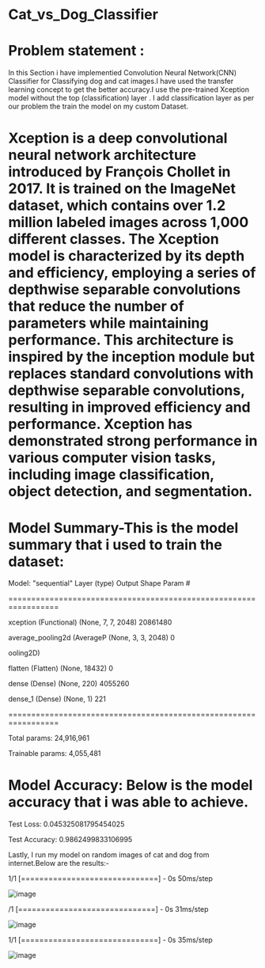 # Cat_vs_Dog_Classifier
# Problem statement :

In this Section i have  implementied Convolution Neural Network(CNN) Classifier for Classifying dog and cat images.I have used the transfer learning concept to get the better accuracy.I use the pre-trained Xception model without the top (classification) layer . I add classification layer as per our problem the train the model on my custom Dataset.

# Xception is a deep convolutional neural network architecture introduced by François Chollet in 2017. It is trained on the ImageNet dataset, which contains over 1.2 million labeled images across 1,000 different classes. The Xception model is characterized by its depth and efficiency, employing a series of depthwise separable convolutions that reduce the number of parameters while maintaining performance. This architecture is inspired by the inception module but replaces standard convolutions with depthwise separable convolutions, resulting in improved efficiency and performance. Xception has demonstrated strong performance in various computer vision tasks, including image classification, object detection, and segmentation.

# Model Summary-This is the model summary that i used to train the dataset:

Model: "sequential"
Layer (type)                Output Shape              Param #   

=================================================================

 xception (Functional)       (None, 7, 7, 2048)        20861480  
                                                                 
 average_pooling2d (AverageP  (None, 3, 3, 2048)       0         

 ooling2D)                                                       
                                                               
 flatten (Flatten)           (None, 18432)             0         
                                                               
 dense (Dense)               (None, 220)               4055260   
                                                               
 dense_1 (Dense)             (None, 1)                 221       
                                                               
=================================================================

Total params: 24,916,961

Trainable params: 4,055,481

# Model Accuracy: Below is the model accuracy that i was able to achieve.

Test Loss: 0.045325081795454025

Test Accuracy: 0.9862499833106995

Lastly, I run my model on random images of cat and dog from internet.Below are the results:-

1/1 [==============================] - 0s 50ms/step

![image](https://github.com/user-attachments/assets/038e3cb9-25cc-495c-9749-dd6c29a7bb16)

/1 [==============================] - 0s 31ms/step

![image](https://github.com/user-attachments/assets/91e52f84-7186-4120-a1cc-4460581ad65f)

1/1 [==============================] - 0s 35ms/step

![image](https://github.com/user-attachments/assets/4fc7db8b-5fdb-49ce-a6e2-9b7b68161625)






